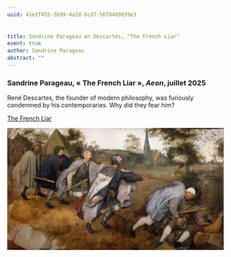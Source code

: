 ```yaml
---
uuid: 41e1f455-3b99-4a2d-bcd7-56f8489039e3


title: Sandrine Parageau on Descartes, "The French Liar"
event: true
author: Sandrine Parageau
abstract: ""
---
```




### Sandrine Parageau, « The French Liar », *Aeon*, juillet 2025

René Descartes, the founder of modern philosophy, was furiously condemned by his contemporaries. Why did they fear him?

[The French Liar](https://aeon.co/essays/was-rene-descartes-a-self-centred-guru-and-a-lying-fraud)


![small](Bruegel_1568.png)
